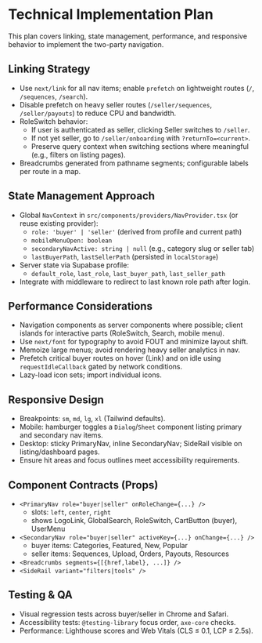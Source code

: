 # Technical Implementation Plan

This plan covers linking, state management, performance, and responsive behavior to implement the two-party navigation.

## Linking Strategy

- Use `next/link` for all nav items; enable `prefetch` on lightweight routes (`/`, `/sequences`, `/search`).
- Disable prefetch on heavy seller routes (`/seller/sequences`, `/seller/payouts`) to reduce CPU and bandwidth.
- RoleSwitch behavior:
  - If user is authenticated as seller, clicking Seller switches to `/seller`.
  - If not yet seller, go to `/seller/onboarding` with `?returnTo=<current>`.
  - Preserve query context when switching sections where meaningful (e.g., filters on listing pages).
- Breadcrumbs generated from pathname segments; configurable labels per route in a map.

## State Management Approach

- Global `NavContext` in `src/components/providers/NavProvider.tsx` (or reuse existing provider):
  - `role: 'buyer' | 'seller'` (derived from profile and current path)
  - `mobileMenuOpen: boolean`
  - `secondaryNavActive: string | null` (e.g., category slug or seller tab)
  - `lastBuyerPath`, `lastSellerPath` (persisted in `localStorage`)
- Server state via Supabase profile:
  - `default_role`, `last_role`, `last_buyer_path`, `last_seller_path`
- Integrate with middleware to redirect to last known role path after login.

## Performance Considerations

- Navigation components as server components where possible; client islands for interactive parts (RoleSwitch, Search, mobile menu).
- Use `next/font` for typography to avoid FOUT and minimize layout shift.
- Memoize large menus; avoid rendering heavy seller analytics in nav.
- Prefetch critical buyer routes on hover (Link) and on idle using `requestIdleCallback` gated by network conditions.
- Lazy-load icon sets; import individual icons.

## Responsive Design

- Breakpoints: `sm`, `md`, `lg`, `xl` (Tailwind defaults).
- Mobile: hamburger toggles a `Dialog`/`Sheet` component listing primary and secondary nav items.
- Desktop: sticky PrimaryNav, inline SecondaryNav; SideRail visible on listing/dashboard pages.
- Ensure hit areas and focus outlines meet accessibility requirements.

## Component Contracts (Props)

- `<PrimaryNav role="buyer|seller" onRoleChange={...} />`
  - slots: `left`, `center`, `right`
  - shows LogoLink, GlobalSearch, RoleSwitch, CartButton (buyer), UserMenu
- `<SecondaryNav role="buyer|seller" activeKey={...} onChange={...} />`
  - buyer items: Categories, Featured, New, Popular
  - seller items: Sequences, Upload, Orders, Payouts, Resources
- `<Breadcrumbs segments={[{href,label}, ...]} />`
- `<SideRail variant="filters|tools" />`

## Testing & QA

- Visual regression tests across buyer/seller in Chrome and Safari.
- Accessibility tests: `@testing-library` focus order, `axe-core` checks.
- Performance: Lighthouse scores and Web Vitals (CLS ≤ 0.1, LCP ≤ 2.5s).
